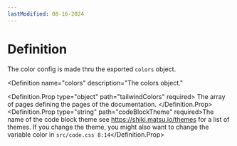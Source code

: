 ```yaml
---
lastModified: 08-16-2024
---
```


<script>
  import { Definition } from "$lib/components"
</script>




# Definition

The color config is made thru the exported `colors` object.

<Definition
  name="colors"
  description="The colors object."
>
  <Definition.Prop type="object" path="tailwindColors" required>
    The array of pages defining the pages of the documentation.
  </Definition.Prop>
  <Definition.Prop type="string" path="codeBlockTheme" required>The name of the code block theme see https://shiki.matsu.io/themes for a list of themes. If you change the theme, you might also want to change the variable color in `src/code.css 8:14`</Definition.Prop>
</Definition>
